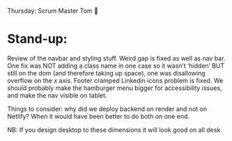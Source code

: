 Thursday: Scrum Master Tom 💪

# Stand-up:

Review of the navbar and styling stuff. Weird gap is fixed as well as nav bar. One fix was NOT adding a class name in one case so it wasn’t ‘hidden’ BUT still on the dom (and therefore taking up space), one was disallowing overflow on the x axis. Footer cramped Linkedin icons problem is fixed. We should probably make the hamburger menu bigger for accessibility issues, and make the nav visible on tablet.

Things to consider: why did we deploy backend on render and not on Netlify? When it would have been better to do both on one end.

NB: If you design desktop to these dimensions it will look good on all desk
